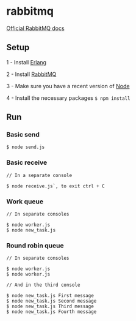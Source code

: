 # rabbitmq

[Official RabbitMQ docs](https://www.rabbitmq.com/getstarted.html)

## Setup

1 - Install [Erlang](http://www.erlang.org/downloads)

2 - Install [RabbitMQ](https://www.rabbitmq.com/download.html)

3 - Make sure you have a recent version of [Node](https://nodejs.org/en/)

4 - Install the necessary packages `$ npm install`

## Run

### Basic send

`$ node send.js`

### Basic receive

```
// In a separate console

$ node receive.js`, to exit ctrl + C
```

### Work queue 

```
// In separate consoles

$ node worker.js
$ node new_task.js
```

### Round robin queue

```
// In separate consoles

$ node worker.js
$ node worker.js

// And in the third console

$ node new_task.js First message
$ node new_task.js Second message
$ node new_task.js Third message
$ node new_task.js Fourth message
```

